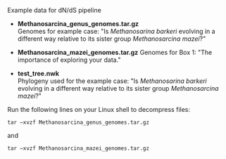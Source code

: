 Example data for dN/dS pipeline

- **Methanosarcina_genus_genomes.tar.gz**  
Genomes for example case: "Is _Methanosarina barkeri_ evolving in a different way relative to its sister group _Methanosarcina mazei_?"

- **Methanosarcina_mazei_genomes.tar.gz**
Genomes for Box 1: "The importance of exploring your data."

- **test_tree.nwk**  
Phylogeny used for the example case: "Is _Methanosarina barkeri_ evolving in a different way relative to its sister group _Methanosarcina mazei_?" 


Run the following lines on your Linux shell to decompress files:
```
tar –xvzf Methanosarcina_genus_genomes.tar.gz   

```
and 

```
tar –xvzf Methanosarcina_mazei_genomes.tar.gz   
```
